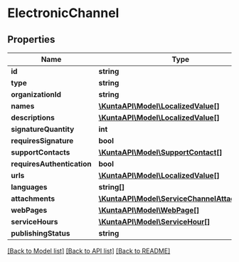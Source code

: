 # ElectronicChannel

## Properties
Name | Type | Description | Notes
------------ | ------------- | ------------- | -------------
**id** | **string** |  | [optional] 
**type** | **string** |  | [optional] 
**organizationId** | **string** |  | [optional] 
**names** | [**\KuntaAPI\Model\LocalizedValue[]**](LocalizedValue.md) |  | [optional] 
**descriptions** | [**\KuntaAPI\Model\LocalizedValue[]**](LocalizedValue.md) |  | [optional] 
**signatureQuantity** | **int** |  | [optional] 
**requiresSignature** | **bool** |  | [optional] 
**supportContacts** | [**\KuntaAPI\Model\SupportContact[]**](SupportContact.md) |  | [optional] 
**requiresAuthentication** | **bool** |  | [optional] 
**urls** | [**\KuntaAPI\Model\LocalizedValue[]**](LocalizedValue.md) |  | [optional] 
**languages** | **string[]** |  | [optional] 
**attachments** | [**\KuntaAPI\Model\ServiceChannelAttachment[]**](ServiceChannelAttachment.md) |  | [optional] 
**webPages** | [**\KuntaAPI\Model\WebPage[]**](WebPage.md) |  | [optional] 
**serviceHours** | [**\KuntaAPI\Model\ServiceHour[]**](ServiceHour.md) |  | [optional] 
**publishingStatus** | **string** |  | [optional] 

[[Back to Model list]](../README.md#documentation-for-models) [[Back to API list]](../README.md#documentation-for-api-endpoints) [[Back to README]](../README.md)


